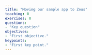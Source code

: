 ```yaml
---
title: "Moving our sample app to Zeus"
teaching: 0
exercises: 0
questions:
- "Key question"
objectives:
- "First objective."
keypoints:
- "First key point."
---
```

